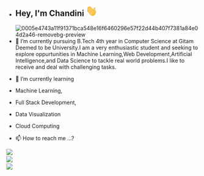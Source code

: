 - <h2> Hey, I'm Chandini <img src="https://raw.githubusercontent.com/ABSphreak/ABSphreak/master/gifs/Hi.gif" width="30px"></h2><img align="right" src="https://media.istockphoto.com/vectors/working-from-home-office-person-sitting-on-table-workplace-or-girl-vector-id1222740603?b=1&k=6&m=1222740603&s=170667a&w=0&h=Y2yyjzam1kaVQFhtyTygbmP_BAp_l2BDquW67hkcM9o=" alt="0005e4743a11f91371bca548e16f6460296e57f22d44b407f7381a84e04d2a46-removebg-preview" border="0">


- 👀 I’m currently pursuing B.Tech 4th year in Computer Science at Gitam Deemed to be University.I am a very enthusiastic student and seeking to explore oppurtunities in Machine Learning,Web Development,Artificial Intelligence,and Data Science to tackle real world problems.I like to receive and deal with challenging tasks.

- 🌱 I’m currently learning 
- Machine Learning,
- Full Stack Development,
- Data Visualization
- Cloud Computing

- 📫 How to reach me ...?
<p align="left">
  <a target="_blank"href="https://www.linkedin.com/in/chandini-senapathi-244248187 "><img src="https://img.shields.io/badge/linkedin-%230077B5.svg?&style=for-the-badge&logo=linkedin&logoColor=white" /></a>&nbsp;&nbsp;&nbsp;&nbsp;<br/>
  <a target="_blank"href="https://www.instagram.com/chandini_senapathi/?r=nametag"><img src="https://img.shields.io/badge/-INSTAGRAM-cc0099?&style=for-the-badge&logo=instagram&logoColor=white" /></a>&nbsp;&nbsp;&nbsp;&nbsp;<br/>
 <a target="_blank"href="https://github.com/Chandini32"><img src="https://img.shields.io/badge/GitHub-black.svg?&style=for-the-badge&logo=github&logoColor=white" /></a>&nbsp;&nbsp;&nbsp;&nbsp;<br/>
 
      

<!---
Chandini32/Chandini32 is a ✨ special ✨ repository because its `README.md` (this file) appears on your GitHub profile.
You can click the Preview link to take a look at your changes.
--->
